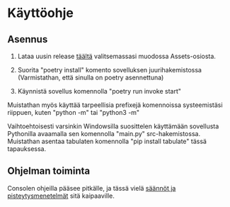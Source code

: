 # Käyttöohje

## Asennus

1. Lataa uusin release [täältä](https://github.com/JVS23/ot-harjoitustyo/releases) valitsemassasi muodossa Assets-osiosta.

2. Suorita "poetry install" komento sovelluksen juurihakemistossa (Varmistathan, että sinulla on poetry asennettuna)

3. Käynnistä sovellus komennolla "poetry run invoke start"

Muistathan myös käyttää tarpeellisia prefixejä komennoissa systeemistäsi riippuen, kuten "python -m" tai "python3 -m"

Vaihtoehtoisesti varsinkin Windowsilla suosittelen käyttämään sovellusta Pythonilla
avaamalla sen komennolla "main.py" src-hakemistossa. Muistathan asentaa tabulaten komennolla "pip install tabulate" tässä tapauksessa.

## Ohjelman toiminta

Consolen ohjeilla pääsee pitkälle, ja tässä vielä [säännöt ja pisteytysmenetelmät](https://fi.wikipedia.org/wiki/Yatzy#P%C3%B6yt%C3%A4kirja) sitä kaipaaville.